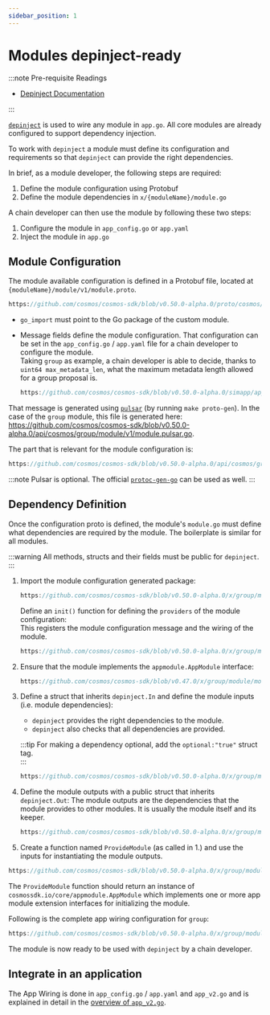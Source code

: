 ```yaml
---
sidebar_position: 1
---
```


# Modules depinject-ready

:::note Pre-requisite Readings

* [Depinject Documentation](../packages/01-depinject.md)

:::

[`depinject`](../packages/01-depinject.md) is used to wire any module in `app.go`.
All core modules are already configured to support dependency injection.

To work with `depinject` a module must define its configuration and requirements so that `depinject` can provide the right dependencies.

In brief, as a module developer, the following steps are required:

1. Define the module configuration using Protobuf
2. Define the module dependencies in `x/{moduleName}/module.go`

A chain developer can then use the module by following these two steps:

1. Configure the module in `app_config.go` or `app.yaml`
2. Inject the module in `app.go`

## Module Configuration

The module available configuration is defined in a Protobuf file, located at `{moduleName}/module/v1/module.proto`.

```protobuf reference
https://github.com/cosmos/cosmos-sdk/blob/v0.50.0-alpha.0/proto/cosmos/group/module/v1/module.proto
```

* `go_import` must point to the Go package of the custom module.
* Message fields define the module configuration.
  That configuration can be set in the `app_config.go` / `app.yaml` file for a chain developer to configure the module.  
  Taking `group` as example, a chain developer is able to decide, thanks to `uint64 max_metadata_len`, what the maximum metadata length allowed for a group proposal is.

  ```go reference
  https://github.com/cosmos/cosmos-sdk/blob/v0.50.0-alpha.0/simapp/app_config.go#L228-L234
  ```

That message is generated using [`pulsar`](https://github.com/cosmos/cosmos-sdk/blob/v0.50.0-alpha.0/scripts/protocgen-pulsar.sh) (by running `make proto-gen`).
In the case of the `group` module, this file is generated here: https://github.com/cosmos/cosmos-sdk/blob/v0.50.0-alpha.0/api/cosmos/group/module/v1/module.pulsar.go.

The part that is relevant for the module configuration is:

```go reference
https://github.com/cosmos/cosmos-sdk/blob/v0.50.0-alpha.0/api/cosmos/group/module/v1/module.pulsar.go#L515-L527
```

:::note
Pulsar is optional. The official [`protoc-gen-go`](https://developers.google.com/protocol-buffers/docs/reference/go-generated) can be used as well.
:::

## Dependency Definition

Once the configuration proto is defined, the module's `module.go` must define what dependencies are required by the module.
The boilerplate is similar for all modules.

:::warning
All methods, structs and their fields must be public for `depinject`.
:::

1. Import the module configuration generated package:

    ```go reference
    https://github.com/cosmos/cosmos-sdk/blob/v0.50.0-alpha.0/x/group/module/module.go#L12-L14
    ```

    Define an `init()` function for defining the `providers` of the module configuration:  
    This registers the module configuration message and the wiring of the module.

    ```go reference
    https://github.com/cosmos/cosmos-sdk/blob/v0.50.0-alpha.0/x/group/module/module.go#L194-L199
    ```

2. Ensure that the module implements the `appmodule.AppModule` interface:

    ```go reference
    https://github.com/cosmos/cosmos-sdk/blob/v0.47.0/x/group/module/module.go#L58-L64
    ```

3. Define a struct that inherits `depinject.In` and define the module inputs (i.e. module dependencies):
   * `depinject` provides the right dependencies to the module.
   * `depinject` also checks that all dependencies are provided.

    :::tip
    For making a dependency optional, add the `optional:"true"` struct tag.  
    :::

    ```go reference
    https://github.com/cosmos/cosmos-sdk/blob/v0.50.0-alpha.0/x/group/module/module.go#L201-L211
    ```

4. Define the module outputs with a public struct that inherits `depinject.Out`:
   The module outputs are the dependencies that the module provides to other modules. It is usually the module itself and its keeper.

    ```go reference
    https://github.com/cosmos/cosmos-sdk/blob/v0.50.0-alpha.0/x/group/module/module.go#L213-L218
    ```

5. Create a function named `ProvideModule` (as called in 1.) and use the inputs for instantiating the module outputs.

  ```go reference
  https://github.com/cosmos/cosmos-sdk/blob/v0.50.0-alpha.0/x/group/module/module.go#L220-L235
  ```

The `ProvideModule` function should return an instance of `cosmossdk.io/core/appmodule.AppModule` which implements
one or more app module extension interfaces for initializing the module.

Following is the complete app wiring configuration for `group`:

```go reference
https://github.com/cosmos/cosmos-sdk/blob/v0.50.0-alpha.0/x/group/module/module.go#L194-L235
```

The module is now ready to be used with `depinject` by a chain developer.

## Integrate in an application

The App Wiring is done in `app_config.go` / `app.yaml` and `app_v2.go` and is explained in detail in the [overview of `app_v2.go`](../building-apps/01-app-go-di.md).
